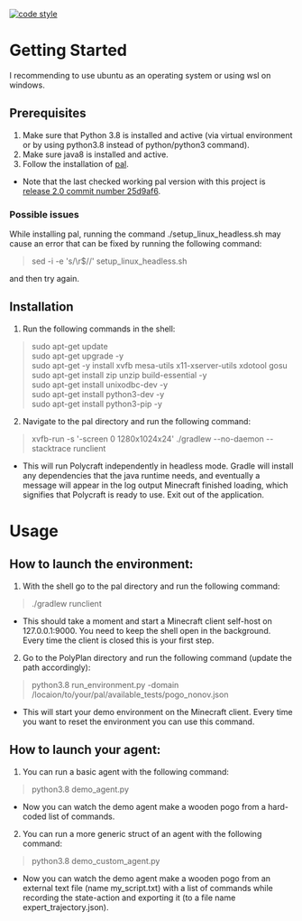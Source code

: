 [![code style](https://img.shields.io/badge/code%20style-black-000000.svg)](https://github.com/psf/black)

# Getting Started

I recommending to use ubuntu as an operating system or using wsl on windows. <br />

## Prerequisites
1. Make sure that Python 3.8 is installed and active (via virtual environment or by using python3.8 instead of python/python3 command).
2. Make sure java8 is installed and active.
3. Follow the installation of [pal](https://github.com/StephenGss/PAL/tree/release_2.0#Installation).
* Note that the last checked working pal version with this project is [release 2.0 commit number 25d9af6](https://github.com/StephenGss/PAL/tree/25d9af6ed6d58693f96eae7927bb0852008afcfe).

### Possible issues
While installing pal, running the command ./setup_linux_headless.sh may cause an error that can be fixed by running the following command:
> sed -i -e 's/\r$//' setup_linux_headless.sh

and then try again.

## Installation
1. Run the following commands in the shell:
> sudo apt-get update <br />
> sudo apt-get upgrade -y <br />
> sudo apt-get -y install xvfb mesa-utils x11-xserver-utils xdotool gosu <br />
> sudo apt-get install zip unzip build-essential -y <br />
> sudo apt-get install unixodbc-dev -y <br />
> sudo apt-get install python3-dev -y <br />
> sudo apt-get install python3-pip -y <br />

2. Navigate to the pal directory and run the following command:
> xvfb-run -s '-screen 0 1280x1024x24' ./gradlew --no-daemon --stacktrace runclient
* This will run Polycraft independently in headless mode. Gradle will install any dependencies that the java runtime needs, and eventually a message will appear in the log output Minecraft finished loading, which signifies that Polycraft is ready to use. Exit out of the application.


# Usage

## How to launch the environment:
1. With the shell go to the pal directory and run the following command: 
> ./gradlew runclient
* This should take a moment and start a Minecraft client self-host on 127.0.0.1:9000. You need to keep the shell open in the background. Every time the client is closed this is your first step.
2. Go to the PolyPlan directory and run the following command (update the path accordingly): 
> python3.8 run_environment.py -domain /locaion/to/your/pal/available_tests/pogo_nonov.json
* This will start your demo environment on the Minecraft client. Every time you want to reset the environment you can use this command.

## How to launch your agent:
1. You can run a basic agent with the following command: 
> python3.8 demo_agent.py 
* Now you can watch the demo agent make a wooden pogo from a hard-coded list of commands.
2. You can run a more generic struct of an agent with the following command: 
> python3.8 demo_custom_agent.py 
* Now you can watch the demo agent make a wooden pogo from an external text file (name my_script.txt) with a list of commands while recording the state-action and exporting it (to a file name expert_trajectory.json).

